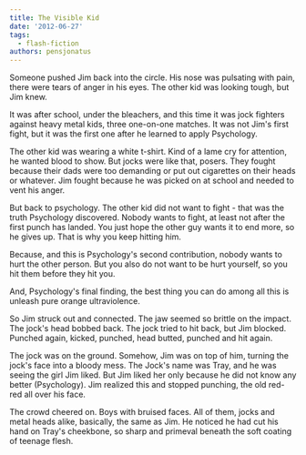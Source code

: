 ```yaml
---
title: The Visible Kid
date: '2012-06-27'
tags:
  - flash-fiction
authors: pensjonatus
---
```


Someone pushed Jim back into the circle. His nose was pulsating with pain, there
were tears of anger in his eyes. The other kid was looking tough, but Jim knew.

<!-- truncate -->

It was after school, under the bleachers, and this time it was jock fighters
against heavy metal kids, three one-on-one matches. It was not Jim's first
fight, but it was the first one after he learned to apply Psychology.

The other kid was wearing a white t-shirt. Kind of a lame cry for attention, he
wanted blood to show. But jocks were like that, posers. They fought because
their dads were too demanding or put out cigarettes on their heads or whatever.
Jim fought because he was picked on at school and needed to vent his anger.

But back to psychology. The other kid did not want to fight - that was the truth
Psychology discovered. Nobody wants to fight, at least not after the first punch
has landed. You just hope the other guy wants it to end more, so he gives up.
That is why you keep hitting him.

Because, and this is Psychology's second contribution, nobody wants to hurt the
other person. But you also do not want to be hurt yourself, so you hit them
before they hit you.

And, Psychology's final finding, the best thing you can do among all this is
unleash pure orange ultraviolence.

So Jim struck out and connected. The jaw seemed so brittle on the impact. The
jock's head bobbed back. The jock tried to hit back, but Jim blocked. Punched
again, kicked, punched, head butted, punched and hit again.

The jock was on the ground. Somehow, Jim was on top of him, turning the jock's
face into a bloody mess. The Jock's name was Tray, and he was seeing the girl
Jim liked. But Jim liked her only because he did not know any better
(Psychology). Jim realized this and stopped punching, the old red-red all over
his face.

The crowd cheered on. Boys with bruised faces. All of them, jocks and metal
heads alike, basically, the same as Jim. He noticed he had cut his hand on
Tray's cheekbone, so sharp and primeval beneath the soft coating of teenage
flesh.
